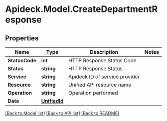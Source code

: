 # Apideck.Model.CreateDepartmentResponse

## Properties

Name | Type | Description | Notes
------------ | ------------- | ------------- | -------------
**StatusCode** | **int** | HTTP Response Status Code | 
**Status** | **string** | HTTP Response Status | 
**Service** | **string** | Apideck ID of service provider | 
**Resource** | **string** | Unified API resource name | 
**Operation** | **string** | Operation performed | 
**Data** | [**UnifiedId**](UnifiedId.md) |  | 

[[Back to Model list]](../README.md#documentation-for-models) [[Back to API list]](../README.md#documentation-for-api-endpoints) [[Back to README]](../README.md)

